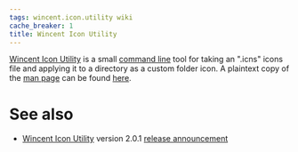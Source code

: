 ```yaml
---
tags: wincent.icon.utility wiki
cache_breaker: 1
title: Wincent Icon Utility
---
```


[Wincent Icon Utility](/wiki/Wincent_Icon_Utility) is a small [command line](/wiki/command_line) tool for taking an ".icns" icons file and applying it to a directory as a custom folder icon. A plaintext copy of the [man page](/wiki/man_page) can be found [here](http://wincent.com/a/products/wincent-icon-util/wincent-icon-util.1.txt).

# See also

-   [Wincent Icon Utility](/wiki/Wincent_Icon_Utility) version 2.0.1 [release announcement](/blog/wincent-icon-utility-2.0.1-released)
